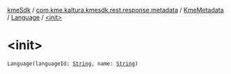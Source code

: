 [kmeSdk](../../../index.md) / [com.kme.kaltura.kmesdk.rest.response.metadata](../../index.md) / [KmeMetadata](../index.md) / [Language](index.md) / [&lt;init&gt;](./-init-.md)

# &lt;init&gt;

`Language(languageId: `[`String`](https://kotlinlang.org/api/latest/jvm/stdlib/kotlin/-string/index.html)`, name: `[`String`](https://kotlinlang.org/api/latest/jvm/stdlib/kotlin/-string/index.html)`)`
